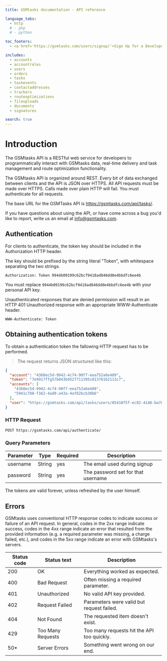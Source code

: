 ```yaml
---
title: GSMtasks documentation - API reference

language_tabs:
  - http
  # - php
  # - python

toc_footers:
  - <a href='https://gsmtasks.com/users/signup/'>Sign Up for a Developer Key</a>

includes:
  - accounts
  - accountroles
  - users
  - orders
  - tasks
  - taskevents
  - contactaddresses
  - trackers
  - routeoptimizations
  - fileuploads
  - documents
  - signatures

search: true
---
```


# Introduction

The GSMtasks API is a RESTful web service for developers to programmatically interact with GSMtasks data, real-time delivery and task management and route optimization functionality.

The GSMtasks API is organized around REST. Every bit of data exchanged between clients and the API is JSON over HTTPS. All API requests must be made over HTTPS. Calls made over plain HTTP will fail. You must authenticate for all requests.

The base URL for the GSMTasks API is https://gsmtasks.com/api/tasks/.

If you have questions about using the API, or have come across a bug you'd like to report, write us an email at <info@gsmtasks.com>.

## Authentication

For clients to authenticate, the token key should be included in the Authorization HTTP header.

The key should be prefixed by the string literal "Token", with whitespace separating the two strings.

`Authorization: Token 9944b09199c62bcf9418ad846dd0e4bbdfc6ee4b`

<aside class="notice">
You must replace <code>9944b09199c62bcf9418ad846dd0e4bbdfc6ee4b</code> with your personal API key.
</aside>

Unauthenticated responses that are denied permission will result in an HTTP 401 Unauthorized response with an appropriate WWW-Authenticate header.

`WWW-Authenticate: Token`

## Obtaining authentication tokens

To obtain a authentication token the fallowing HTTP request has to be performed.

> The request returns JSON structured like this:

```json
{
  "account": "4368ec5d-9942-4c74-90f7-eea752a6e489",
  "token": "7e9917ffg57b043b9527711395c013761b2113c7",
  "accounts": [
    "4368ec5d-9942-4c74-90f7-eea752a6e489",
    "5941c788-f162-4ad0-a43a-4af82bcb30b6"
  ],
  "user": "https://gsmtasks.com/api/tasks/users/85410f5f-ec82-4148-ba78-5be5a79f0fb1/"
}
```

### HTTP Request

`POST https://gsmtasks.com/api/authenticate/`

### Query Parameters

Parameter | Type   | Required | Description
--------- | ------ | -------  | -----------
username  | String | yes      | The email used during signup
password  | String | yes      | The password set for that username

<aside class="success">
The tokens are valid forever, unless refreshed by the user himself.
</aside>

## Errors

GSMtasks uses conventional HTTP response codes to indicate success or failure of an API request. In general, codes in the 2xx range indicate success, codes in the 4xx range indicate an error that resulted from the provided information (e.g. a required parameter was missing, a charge failed, etc.), and codes in the 5xx range indicate an error with GSMtasks's servers.

Status code | Status text       | Description
----------- | ----------------- | -----------
200         | OK                | Everything worked as expected.
400         | Bad Request       | Often missing a required parameter.
401         | Unauthorized      | No valid API key provided.
402         | Request Failed    | Parameters were valid but request failed.
404         | Not Found         | The requested item doesn't exist.
429         | Too Many Requests | Too many requests hit the API too quickly.
50*         | Server Errors     | Something went wrong on our end.
